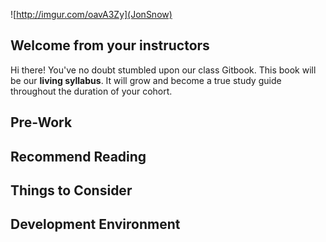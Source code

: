 ![http://imgur.com/oavA3Zy](JonSnow)

## Welcome from your instructors

Hi there! You've no doubt stumbled upon our class Gitbook. This book will be our **living syllabus**. It will grow and become a true study guide throughout the duration of your cohort.

## Pre-Work

## Recommend Reading

## Things to Consider

## Development Environment
